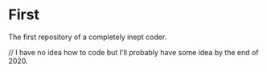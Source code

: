 # First
The first repository of a completely inept coder.

// I have no idea how to code but I'll probably have some idea by the end of 2020.
